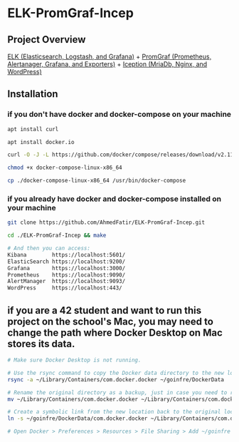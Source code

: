 
# ELK-PromGraf-Incep

## Project Overview
[ELK (Elasticsearch, Logstash, and Grafana)](https://github.com/AhmedFatir/ELK-Stack) + [PromGraf (Prometheus, Alertanager, Grafana, and Exporters)](https://github.com/AhmedFatir/Prom-Garfana) + [Iception (MriaDb, Nginx, and WordPress)](https://github.com/AhmedFatir/inception)
## Installation

### if you don't have docker and docker-compose on your machine
```bash
apt install curl

apt install docker.io

curl -O -J -L https://github.com/docker/compose/releases/download/v2.11.2/docker-compose-linux-x86_64

chmod +x docker-compose-linux-x86_64

cp ./docker-compose-linux-x86_64 /usr/bin/docker-compose
```

### if you already have docker and docker-compose installed on your machine
```bash
git clone https://github.com/AhmedFatir/ELK-PromGraf-Incep.git

cd ./ELK-PromGraf-Incep && make

# And then you can access:
Kibana        https://localhost:5601/
ElasticSearch https://localhost:9200/
Grafana       https://localhost:3000/
Prometheus    https://localhost:9090/
AlertManager  https://localhost:9093/
WordPress     https://localhost:443/
```
## if you are a 42 student and want to run this project on the school's Mac, you may need to change the path where Docker Desktop on Mac stores its data.
```bash
# Make sure Docker Desktop is not running.

# Use the rsync command to copy the Docker data directory to the new location.
rsync -a ~/Library/Containers/com.docker.docker ~/goinfre/DockerData

# Rename the original directory as a backup, just in case you need to revert(optional).
mv ~/Library/Containers/com.docker.docker ~/Library/Containers/com.docker.docker.backup∏∏π◊

# Create a symbolic link from the new location back to the original location.
ln -s ~/goinfre/DockerData/com.docker.docker ~/Library/Containers/com.docker.docker

# Open Docker > Preferences > Resources > File Sharing > Add ~/goinfre to Shared Paths.
```
